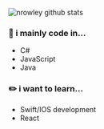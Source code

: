 ![nrowley github stats](https://github-readme-stats.vercel.app/api?username=nrowley&show_icons=true&theme=light) <br>

### 💭 i mainly code in...
- C#
- JavaScript
- Java

### ✏️ i want to learn...
- Swift/IOS development
- React
